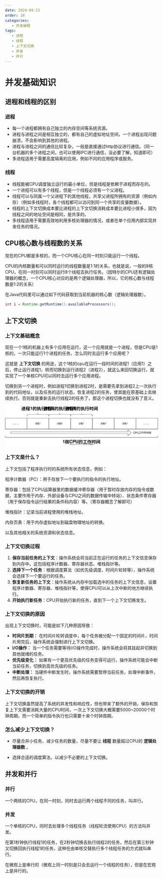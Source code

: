 ```yaml
---
date: 2024-09-23
order: 10
categories:
   - 并发编程
tags:
   - 进程
   - 线程
   - 上下文切换
   - 并发
   - 并行
---
```




<!-- more -->

# 并发基础知识

## 进程和线程的区别

### 进程

- 每一个进程都拥有自己独立的内存空间等系统资源。
- 进程与进程之间是相互独立的，都有自己的虚拟地址空间，一个进程出现问题崩溃，不会影响到其他的进程。
- 进程与进程之间的通信比较复杂，一般是直接通过http协议进行通信。（同一台机器的多个进程之间，也可以使用IPC进行通信，没必要了解，知道即可）
- 多进程适用于需要高度隔离的应用，例如不同的应用程序或服务。



### 线程

- 线程能被CPU调度独立运行的最小单位，但是线程是依赖于进程而存在的。
- 一个进程可以有多个线程，但是一个线程必须有一个父进程。
- 线程可以与同属一个父进程下的其他线程，共享父进程所拥有的资源（例如内存）（例如多线程时，各个线程都可以访问到同一个共享的变量数据）。
- 线程的上下文切换成本要比进程的上下文切换消耗成本要比进程小很多，因为线程之间的地址空间是相同，是共享的。
- 多线程适用于需要高效地利用多核处理器的情况，或者在单个应用内部实现并发任务的情况。



## CPU核心数与线程数的关系

现在的CPU都是多核的，而一个CPU核心在同一时刻只能运行一个线程。

CPU的内核数量和可以同时运行的线程数量是1:1的关系，也就是说，一般的8核CPU，在同一时刻可以同时运行8个线程去执行任务。（因特尔的CPU还有逻辑处理器的概念，一个CPU核心对应的是两个逻辑处理器，所以，它的核心数与线程数是1:2的关系）

在Java代码里可以通过如下代码获取到当前机器的核心数（逻辑处理器数）。

```java
int i = Runtime.getRuntime().availableProcessors();
```



## 上下文切换

### 上下文基础概念

现在一个1核的机器上有多个应用在运行，这一个应用就是一个进程，但是CPU是1核的，一次只能运行1个进程的任务，怎么同时去运行多个应用呢？

这就是 **上下文切换** 的用途，这个1核的cpu在运行一段时间的进程1（应用1）之后，停止运行进程1，转而切换到运行进程2（进程2），就这么来回切换运行，就实现了一个单核CPU可以同时去运行多个应用进程。

切换到另一个进程时，例如进程1切换到进程2时，是需要先拿到进程2上一次执行到的代码地址，以及任务的运行状态，恢复进程2的任务，使其能在原基础上去继续执行。否则就是重新去执行线程2的任务了，那这个进程切换也就没有了意义。

![cpu](images/cpu.svg)

### 上下文是什么？

上下文包括了程序执行时的系统所有状态信息，例如：

程序计数器（PC）：用于存放下一个要执行的指令的执行地址。

寄存器：包括了CPU运算器里的数据缓冲寄存器（用于暂时存放内存的指令或数据，主要作用于内存、外部设备与CPU之间的数据传输中转站）、状态条件寄存器（用于保存指令运行结果的条件码内容）等。（寄存器概念了解即可）

堆栈指针：记录当前进程使用的堆栈地址。

内存页表：用于内存虚拟地址到磁盘物理地址的转换。

以及其他相关的系统资源和状态信息。



### 上下文切换过程

1. **保存当前任务的上下文**：操作系统会将当前正在运行的任务的上下文信息保存到内存中。这包括程序计数器、寄存器状态、堆栈指针等。
2. **选择下一个任务**：根据调度算法（如优先级调度、时间片轮转等），操作系统会选择下一个要运行的任务。
3. **恢复新任务的上下文**：操作系统从内存中加载选中的任务的上下文信息，设置程序计数器、寄存器、堆栈指针等，使得CPU可以从上次中断的地方继续执行。
4. **开始执行新任务**：CPU开始执行新的任务，直到下一个上下文切换发生。



### 上下文切换的原因

出现上下文切换时，可能是如下几种原因导致：

- **时间片到期：** 在时间片轮转调度中，每个任务被分配一个固定的时间片，时间片用完后，操作系统会强制进行上下文切换。
- **I/O操作：** 当一个任务需要等待I/O操作完成时，操作系统会将其挂起并切换到其他就绪的任务。
- **优先级变化：** 如果有一个更高优先级的任务变得可运行，操作系统可能会中断当前任务，切换到高优先级的任务。
- **中断处理：** 当硬件中断发生时，操作系统需要暂停当前任务，处理中断事件，然后再恢复执行。



### 上下文切换的开销

上下文切换虽然提高了系统的并发性和响应性，但也带来了额外的开销，保存和恢复上下文需要消耗大量的CPU时间，一次上下文切换大概需要5000~20000个时钟周期，而一个简单的指令执行也只需要十来个时钟周期。



### 怎么减少上下文切换？

- 尽量合并小任务，减少任务的数量，尽量不要让 **线程** 数量超过CPU的 **逻辑处理器数** 。

- 选择合适的调度算法，以减少不必要的上下文切换。



## 并发和并行

### 并行

一个两核的CPU，在同一时刻，同时去运行两个线程不同的任务，叫并行。

### 并发

一个单核的CPU，同时去处理多个线程任务（线程轮流使用CPU）的方法叫并发。

在第1秒钟执行线程1的任务，在2秒钟切换去执行线程2的任务，然后在第三秒钟又切换回执行线程1的任务，这种在由单核交替执行多个线程任务的方式就叫串行。

在微观上是串行的（微观上同一时刻是只会去运行一个线程的任务），但是在宏观上是并行的。



